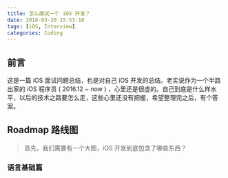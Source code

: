 ```yaml
---
title: 怎么面试一个 iOS 开发？
date: 2018-03-30 15:53:10
tags: [iOS, Interview]
categories: Coding
---
```


## 前言 

这是一篇 iOS 面试问题总结，也是对自己 iOS 开发的总结。老实说作为一个半路出家的 iOS 程序员 ( 2016.12 ~ now ) ，心里还是很虚的。自己到底是什么样水平，以后的技术之路要怎么走，这些心里还没有把握，希望整理完之后，有个答案。

## Roadmap 路线图

> 首先，我们需要有一个大图，iOS 开发到底包含了哪些东西？



### 语言基础篇
